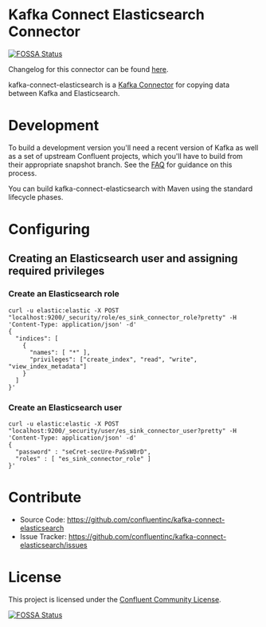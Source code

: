 # Kafka Connect Elasticsearch Connector
[![FOSSA Status](https://app.fossa.io/api/projects/git%2Bhttps%3A%2F%2Fgithub.com%2Fconfluentinc%2Fkafka-connect-elasticsearch.svg?type=shield)](https://app.fossa.io/projects/git%2Bhttps%3A%2F%2Fgithub.com%2Fconfluentinc%2Fkafka-connect-elasticsearch?ref=badge_shield)

Changelog for this connector can be found [here](https://docs.confluent.io/kafka-connect-elasticsearch/current/changelog.html).

kafka-connect-elasticsearch is a [Kafka Connector](http://kafka.apache.org/documentation.html#connect)
for copying data between Kafka and Elasticsearch.


# Development

To build a development version you'll need a recent version of Kafka as well as a set of upstream Confluent projects, which you'll have to build from their appropriate snapshot branch. See the [FAQ](https://github.com/confluentinc/kafka-connect-elasticsearch/wiki/FAQ) for guidance on this process.

You can build kafka-connect-elasticsearch with Maven using the standard lifecycle phases.

# Configuring
## Creating an Elasticsearch user and assigning required privileges
### Create an Elasticsearch role
```
curl -u elastic:elastic -X POST "localhost:9200/_security/role/es_sink_connector_role?pretty" -H 'Content-Type: application/json' -d'
{
  "indices": [
    {
      "names": [ "*" ],
      "privileges": ["create_index", "read", "write", "view_index_metadata"]
    }
  ]
}'
```
### Create an Elasticsearch user
```
curl -u elastic:elastic -X POST "localhost:9200/_security/user/es_sink_connector_user?pretty" -H 'Content-Type: application/json' -d'
{
  "password" : "seCret-secUre-PaSsW0rD",
  "roles" : [ "es_sink_connector_role" ]
}'
```

# Contribute

- Source Code: https://github.com/confluentinc/kafka-connect-elasticsearch
- Issue Tracker: https://github.com/confluentinc/kafka-connect-elasticsearch/issues


# License

This project is licensed under the [Confluent Community License](LICENSE).


[![FOSSA Status](https://app.fossa.io/api/projects/git%2Bhttps%3A%2F%2Fgithub.com%2Fconfluentinc%2Fkafka-connect-elasticsearch.svg?type=large)](https://app.fossa.io/projects/git%2Bhttps%3A%2F%2Fgithub.com%2Fconfluentinc%2Fkafka-connect-elasticsearch?ref=badge_large)
